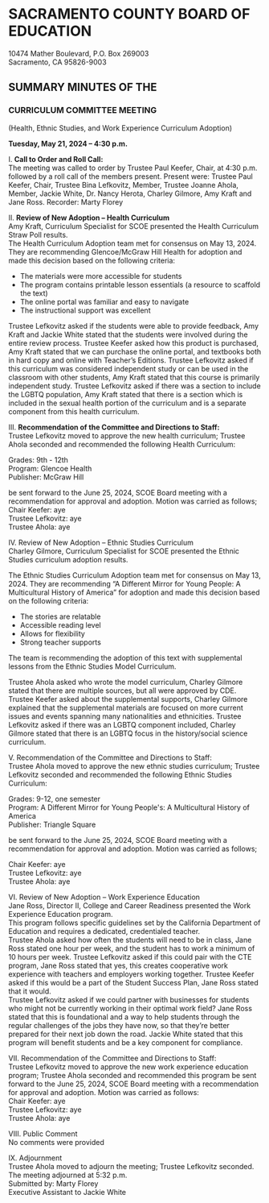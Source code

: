 <!-- Page 1 -->
# SACRAMENTO COUNTY BOARD OF EDUCATION  
10474 Mather Boulevard, P.O. Box 269003  
Sacramento, CA  95826-9003  

## SUMMARY MINUTES OF THE  
### CURRICULUM COMMITTEE MEETING  
(Health, Ethnic Studies, and Work Experience Curriculum Adoption)  

**Tuesday, May 21, 2024 – 4:30 p.m.**  

I. **Call to Order and Roll Call:**  
The meeting was called to order by Trustee Paul Keefer, Chair, at 4:30 p.m. followed by a roll call of the members present. Present were: Trustee Paul Keefer, Chair, Trustee Bina Lefkovitz, Member, Trustee Joanne Ahola, Member, Jackie White, Dr. Nancy Herota, Charley Gilmore, Amy Kraft and Jane Ross. Recorder: Marty Florey  

II. **Review of New Adoption – Health Curriculum**  
Amy Kraft, Curriculum Specialist for SCOE presented the Health Curriculum Straw Poll results.  
The Health Curriculum Adoption team met for consensus on May 13, 2024. They are recommending Glencoe/McGraw Hill Health for adoption and made this decision based on the following criteria:  
- The materials were more accessible for students  
- The program contains printable lesson essentials (a resource to scaffold the text)  
- The online portal was familiar and easy to navigate  
- The instructional support was excellent  

Trustee Lefkovitz asked if the students were able to provide feedback, Amy Kraft and Jackie White stated that the students were involved during the entire review process. Trustee Keefer asked how this product is purchased, Amy Kraft stated that we can purchase the online portal, and textbooks both in hard copy and online with Teacher’s Editions. Trustee Lefkovitz asked if this curriculum was considered independent study or can be used in the classroom with other students, Amy Kraft stated that this course is primarily independent study. Trustee Lefkovitz asked if there was a section to include the LGBTQ population, Amy Kraft stated that there is a section which is included in the sexual health portion of the curriculum and is a separate component from this health curriculum.  

III. **Recommendation of the Committee and Directions to Staff:**  
Trustee Lefkovitz moved to approve the new health curriculum; Trustee Ahola seconded and recommended the following Health Curriculum:  
<!-- Page 2 -->
Grades: 9th - 12th  
Program: Glencoe Health  
Publisher: McGraw Hill  

be sent forward to the June 25, 2024, SCOE Board meeting with a recommendation for approval and adoption. Motion was carried as follows;  
Chair Keefer: aye  
Trustee Lefkovitz: aye  
Trustee Ahola: aye  

IV. Review of New Adoption – Ethnic Studies Curriculum  
Charley Gilmore, Curriculum Specialist for SCOE presented the Ethnic Studies curriculum adoption results.  

The Ethnic Studies Curriculum Adoption team met for consensus on May 13, 2024. They are recommending “A Different Mirror for Young People: A Multicultural History of America” for adoption and made this decision based on the following criteria:  
- The stories are relatable  
- Accessible reading level  
- Allows for flexibility  
- Strong teacher supports  

The team is recommending the adoption of this text with supplemental lessons from the Ethnic Studies Model Curriculum.  

Trustee Ahola asked who wrote the model curriculum, Charley Gilmore stated that there are multiple sources, but all were approved by CDE. Trustee Keefer asked about the supplemental supports, Charley Gilmore explained that the supplemental materials are focused on more current issues and events spanning many nationalities and ethnicities. Trustee Lefkovitz asked if there was an LGBTQ component included, Charley Gilmore stated that there is an LGBTQ focus in the history/social science curriculum.  

V. Recommendation of the Committee and Directions to Staff:  
Trustee Ahola moved to approve the new ethnic studies curriculum; Trustee Lefkovitz seconded and recommended the following Ethnic Studies Curriculum:  

Grades: 9-12, one semester  
Program: A Different Mirror for Young People's: A Multicultural History of America  
Publisher: Triangle Square  

be sent forward to the June 25, 2024, SCOE Board meeting with a recommendation for approval and adoption. Motion was carried as follows;  
<!-- Page 3 -->
Chair Keefer: aye  
Trustee Lefkovitz: aye  
Trustee Ahola: aye  

VI. Review of New Adoption – Work Experience Education  
Jane Ross, Director II, College and Career Readiness presented the Work Experience Education program.  
This program follows specific guidelines set by the California Department of Education and requires a dedicated, credentialed teacher.  
Trustee Ahola asked how often the students will need to be in class, Jane Ross stated one hour per week, and the student has to work a minimum of 10 hours per week. Trustee Lefkovitz asked if this could pair with the CTE program, Jane Ross stated that yes, this creates cooperative work experience with teachers and employers working together. Trustee Keefer asked if this would be a part of the Student Success Plan, Jane Ross stated that it would.  
Trustee Lefkovitz asked if we could partner with businesses for students who might not be currently working in their optimal work field? Jane Ross stated that this is foundational and a way to help students through the regular challenges of the jobs they have now, so that they’re better prepared for their next job down the road. Jackie White stated that this program will benefit students and be a key component for compliance.  

VII. Recommendation of the Committee and Directions to Staff:  
Trustee Lefkovitz moved to approve the new work experience education program; Trustee Ahola seconded and recommended this program be sent forward to the June 25, 2024, SCOE Board meeting with a recommendation for approval and adoption. Motion was carried as follows:  
Chair Keefer: aye  
Trustee Lefkovitz: aye  
Trustee Ahola: aye  

VIII. Public Comment  
No comments were provided  

IX. Adjournment  
Trustee Ahola moved to adjourn the meeting; Trustee Lefkovitz seconded. The meeting adjourned at 5:32 p.m.  
Submitted by: Marty Florey  
Executive Assistant to Jackie White  

